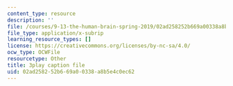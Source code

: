 ```yaml
---
content_type: resource
description: ''
file: /courses/9-13-the-human-brain-spring-2019/02ad258252b669a00338a8b5e4c0ec62_XRdJ5mXBo8A.srt
file_type: application/x-subrip
learning_resource_types: []
license: https://creativecommons.org/licenses/by-nc-sa/4.0/
ocw_type: OCWFile
resourcetype: Other
title: 3play caption file
uid: 02ad2582-52b6-69a0-0338-a8b5e4c0ec62
---
```

